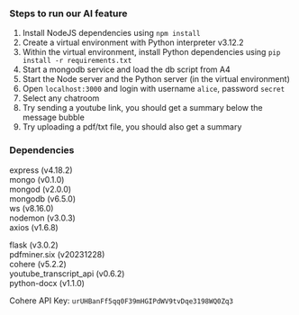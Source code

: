 ### Steps to run our AI feature

1. Install NodeJS dependencies using `npm install`
2. Create a virtual environment with Python interpreter v3.12.2
3. Within the virtual environment, install Python dependencies using `pip install -r requirements.txt`
4. Start a mongodb service and load the db script from A4
5. Start the Node server and the Python server (in the virtual environment)
6. Open `localhost:3000` and login with username `alice`, password `secret`
7. Select any chatroom
8. Try sending a youtube link, you should get a summary below the message bubble
9. Try uploading a pdf/txt file, you should also get a summary


### Dependencies  
express (v4.18.2)  
mongo (v0.1.0)  
mongod (v2.0.0)  
mongodb (v6.5.0)  
ws (v8.16.0)  
nodemon (v3.0.3)  
axios (v1.6.8)

flask (v3.0.2)  
pdfminer.six (v20231228)  
cohere (v5.2.2)  
youtube_transcript_api (v0.6.2)  
python-docx (v1.1.0)

Cohere API Key: `urUHBanFf5qq0F39mHGIPdWV9tvDqe3198WQ0Zq3`
